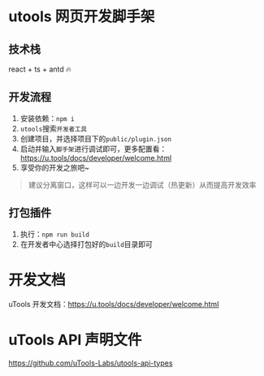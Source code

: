 # utools 网页开发脚手架

## 技术栈

react + ts + antd :fire:

## 开发流程

1. 安装依赖：`npm i`
2. `utools`搜索`开发者工具`
3. 创建项目，并选择项目下的`public/plugin.json`
4. 启动并输入`脚手架`进行调试即可，更多配置看：https://u.tools/docs/developer/welcome.html
5. 享受你的开发之旅吧~

> 建议分离窗口，这样可以一边开发一边调试（热更新）从而提高开发效率

## 打包插件

1. 执行：`npm run build`
2. 在开发者中心选择打包好的`build`目录即可

# 开发文档
uTools 开发文档：https://u.tools/docs/developer/welcome.html

# uTools API 声明文件
https://github.com/uTools-Labs/utools-api-types